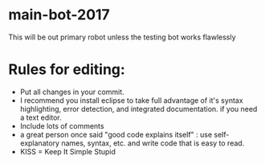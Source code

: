 # main-bot-2017
This will be out primary robot unless the testing bot works flawlessly

# Rules for editing:
 - Put all changes in your commit.
 - I recommend you install eclipse to take full advantage of it's syntax highlighting, error detection, and integrated documentation. if you need a text editor.
 - Include lots of comments
 - a great person once said "good code explains itself" : use self-explanatory names, syntax, etc. and write code that is easy to read.
 - KISS = Keep It Simple Stupid
